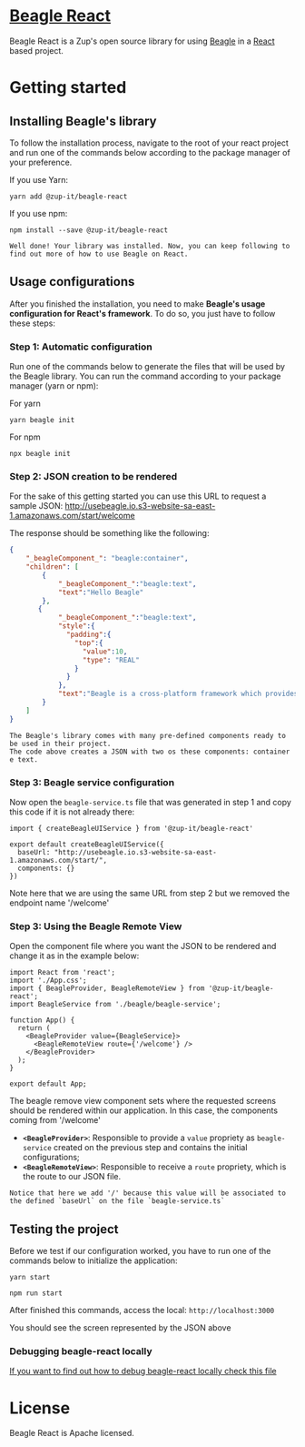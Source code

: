 # [Beagle React](https://docs.usebeagle.io/v/v1.0-en/get-started/installing-beagle/web#react)
Beagle React is a Zup's open source library for using [Beagle](https://docs.usebeagle.io/v/v1.0-en/) in a [React](https://reactjs.org) based project.

# Getting started

## Installing Beagle's library

To follow the installation process, navigate to the root of your react project and run one of the commands below according to the package manager of your preference.

If you use Yarn:

```
yarn add @zup-it/beagle-react
```

If you use npm:

```
npm install --save @zup-it/beagle-react
```

```Well done! Your library was installed. Now, you can keep following to find out more of how to use Beagle on React.```

## Usage configurations
After you finished the installation,  you need to make **Beagle's usage configuration for React's framework**. To do so, you just have to follow these steps:

### Step 1: Automatic configuration

Run one of the commands below to generate the files that will be used by the Beagle library. You can run the command according to your package manager (yarn or npm):

For yarn

```
yarn beagle init
```

For npm

```
npx beagle init
```

### Step 2: JSON creation to be rendered

For the sake of this getting started you can use this URL to request a sample JSON: http://usebeagle.io.s3-website-sa-east-1.amazonaws.com/start/welcome

The response should be something like the following:
```json
{
    "_beagleComponent_": "beagle:container",
    "children": [
        {
            "_beagleComponent_":"beagle:text",
            "text":"Hello Beagle"
        },
       {
            "_beagleComponent_":"beagle:text",
            "style":{
              "padding":{
                "top":{
                  "value":10,
                  "type": "REAL"
                }
              }
            },
            "text":"Beagle is a cross-platform framework which provides usage of the server Driven UI concept,natively in iOS, Android and Web applications. By using Beagle, your team could easily change application's layout and data by just changing backend code"
        }
    ]
}
```

```
The Beagle's library comes with many pre-defined components ready to be used in their project. 
The code above creates a JSON with two os these components: container e text.
```

### Step 3: Beagle service configuration

Now open the `beagle-service.ts` file that was generated in step 1 and copy this code if it is not already there:

```
import { createBeagleUIService } from '@zup-it/beagle-react'

export default createBeagleUIService({
  baseUrl: "http://usebeagle.io.s3-website-sa-east-1.amazonaws.com/start/",
  components: {}
})
```

Note here that we are using the same URL from step 2 but we removed the endpoint name '/welcome'

### Step 3: Using the Beagle Remote View

Open the component file where you want the JSON to be rendered and change it as in the example below:

```
import React from 'react';
import './App.css';
import { BeagleProvider, BeagleRemoteView } from '@zup-it/beagle-react';
import BeagleService from './beagle/beagle-service';

function App() {
  return (
    <BeagleProvider value={BeagleService}>
      <BeagleRemoteView route={'/welcome'} />
    </BeagleProvider>
  );
}

export default App;
```
The beagle remove view component sets where the requested screens should be rendered within our application. In this case, the components coming from '/welcome' 

- **`<BeagleProvider>`**: Responsible to provide a `value` propriety as `beagle-service` created on the previous step and contains the initial configurations; 
- **`<BeagleRemoteView>`**: Responsible to receive a `route` propriety, which is the route to our JSON file.

```
Notice that here we add '/' because this value will be associated to the defined `baseUrl` on the file `beagle-service.ts`
```

## Testing the project
Before we test if our configuration worked, you have to run one of the commands below to initialize the application:

```
yarn start
```

```
npm run start
```

After finished this commands, access the local: `http://localhost:3000` 

You should see the screen represented by the JSON above


### Debugging beagle-react locally
[If you want to find out how to debug beagle-react locally check this file](/docs/debug_local.md)

# License
Beagle React is Apache licensed.
<!--[Apache licensed](https://github.com/ZupIT/beagle-web-react/blob/main/LICENSE)-->
